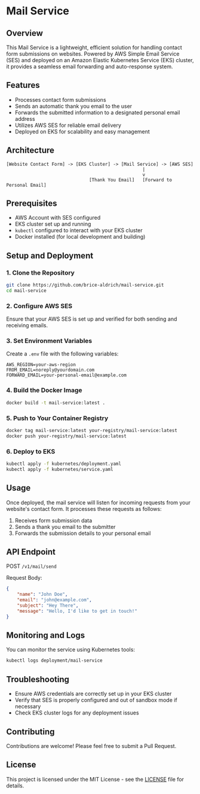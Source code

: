 # Mail Service

## Overview
This Mail Service is a lightweight, efficient solution for handling contact form submissions on websites. Powered by AWS Simple Email Service (SES) and deployed on an Amazon Elastic Kubernetes Service (EKS) cluster, it provides a seamless email forwarding and auto-response system.

## Features
- Processes contact form submissions
- Sends an automatic thank you email to the user
- Forwards the submitted information to a designated personal email address
- Utilizes AWS SES for reliable email delivery
- Deployed on EKS for scalability and easy management

## Architecture
```
[Website Contact Form] -> [EKS Cluster] -> [Mail Service] -> [AWS SES]
                                                   |
                                                   v
                               [Thank You Email]   [Forward to Personal Email]
```

## Prerequisites
- AWS Account with SES configured
- EKS cluster set up and running
- `kubectl` configured to interact with your EKS cluster
- Docker installed (for local development and building)

## Setup and Deployment

### 1. Clone the Repository
```bash
git clone https://github.com/brice-aldrich/mail-service.git
cd mail-service
```

### 2. Configure AWS SES
Ensure that your AWS SES is set up and verified for both sending and receiving emails.

### 3. Set Environment Variables
Create a `.env` file with the following variables:
```
AWS_REGION=your-aws-region
FROM_EMAIL=noreply@yourdomain.com
FORWARD_EMAIL=your-personal-email@example.com
```

### 4. Build the Docker Image
```bash
docker build -t mail-service:latest .
```

### 5. Push to Your Container Registry
```bash
docker tag mail-service:latest your-registry/mail-service:latest
docker push your-registry/mail-service:latest
```

### 6. Deploy to EKS
```bash
kubectl apply -f kubernetes/deployment.yaml
kubectl apply -f kubernetes/service.yaml
```

## Usage
Once deployed, the mail service will listen for incoming requests from your website's contact form. It processes these requests as follows:

1. Receives form submission data
2. Sends a thank you email to the submitter
3. Forwards the submission details to your personal email

## API Endpoint
POST `/v1/mail/send`

Request Body:
```json
{
    "name": "John Doe",
    "email": "john@example.com",
    "subject": "Hey There",
    "message": "Hello, I'd like to get in touch!"
}
```

## Monitoring and Logs
You can monitor the service using Kubernetes tools:

```bash
kubectl logs deployment/mail-service
```

## Troubleshooting
- Ensure AWS credentials are correctly set up in your EKS cluster
- Verify that SES is properly configured and out of sandbox mode if necessary
- Check EKS cluster logs for any deployment issues

## Contributing
Contributions are welcome! Please feel free to submit a Pull Request.

## License
This project is licensed under the MIT License - see the [LICENSE](LICENSE) file for details.